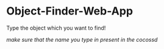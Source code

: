 # Object-Finder-Web-App

Type the object which you want to find!

*make sure that the name you type in present in the cocossd*
